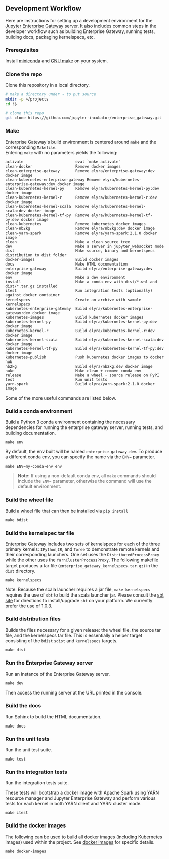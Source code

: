 ## Development Workflow

Here are instructions for setting up a development environment for the [Jupyter Enterprise Gateway](https://github.com/jupyter-incubator/enterprise_gateway) 
server. It also includes common steps in the developer workflow such as building Enterprise Gateway, 
running tests, building docs, packaging kernelspecs, etc.

### Prerequisites

Install [miniconda](https://conda.io/miniconda.html) and [GNU make](https://www.gnu.org/software/make/) on your system.

### Clone the repo

Clone this repository in a local directory.

```bash
# make a directory under ~ to put source
mkdir -p ~/projects
cd !$

# clone this repo
git clone https://github.com/jupyter-incubator/enterprise_gateway.git
```
### Make

Enterprise Gateway's build environment is centered around `make` and the corresponding `Makefile`.  
Entering `make` with no parameters yields the following:

```
activate                       eval `make activate`
clean-docker                   Remove docker images
clean-enterprise-gateway       Remove elyra/enterprise-gateway:dev docker image
clean-kubernetes-enterprise-gateway Remove elyra/kubernetes-enterprise-gateway:dev docker image
clean-kubernetes-kernel-py     Remove elyra/kubernetes-kernel-py:dev docker image
clean-kubernetes-kernel-r      Remove elyra/kubernetes-kernel-r:dev docker image
clean-kubernetes-kernel-scala  Remove elyra/kubernetes-kernel-scala:dev docker image
clean-kubernetes-kernel-tf-py  Remove elyra/kubernetes-kernel-tf-py:dev docker image
clean-kubernetes               Remove kubernetes docker images
clean-nb2kg                    Remove elyra/nb2kg:dev docker image
clean-yarn-spark               Remove elyra/yarn-spark:2.1.0 docker image
clean                          Make a clean source tree
dev                            Make a server in jupyter_websocket mode
dist                           Make source, binary and kernelspecs distribution to dist folder
docker-images                  Build docker images
docs                           Make HTML documentation
enterprise-gateway             Build elyra/enterprise-gateway:dev docker image
env                            Make a dev environment
install                        Make a conda env with dist/*.whl and dist/*.tar.gz installed
itest                          Run integration tests (optionally) against docker container
kernelspecs                    Create an archive with sample kernelspecs
kubernetes-enterprise-gateway  Build elyra/kubernetes-enterprise-gateway:dev docker image
kubernetes-images              Build kubernetes docker images
kubernetes-kernel-py           Build elyra/kubernetes-kernel-py:dev docker image
kubernetes-kernel-r            Build elyra/kubernetes-kernel-r:dev docker image
kubernetes-kernel-scala        Build elyra/kubernetes-kernel-scala:dev docker image
kubernetes-kernel-tf-py        Build elyra/kubernetes-kernel-tf-py:dev docker image
kubernetes-publish             Push kubernetes docker images to docker hub
nb2kg                          Build elyra/nb2kg:dev docker image
nuke                           Make clean + remove conda env
release                        Make a wheel + source release on PyPI
test                           Run unit tests
yarn-spark                     Build elyra/yarn-spark:2.1.0 docker image
```
Some of the more useful commands are listed below.

### Build a conda environment

Build a Python 3 conda environment containing the necessary dependencies for
running the enterprise gateway server, running tests, and building documentation.

```
make env
```

By default, the env built will be named `enterprise-gateway-dev`.  To produce a different conda env, 
you can specify the name via the `ENV=` parameter. 

```
make ENV=my-conda-env env
```

>**Note:** If using a non-default conda env, all `make` commands should include the `ENV=` parameter, 
otherwise the command will use the default environment.

### Build the wheel file

Build a wheel file that can then be installed via `pip install`

```
make bdist
```

### Build the kernelspec tar file

Enterprise Gateway includes two sets of kernelspecs for each of the three primary kernels: `IPython`,`IR`, 
and `Toree` to demonstrate remote kernels and their corresponding launchers.  One set uses the 
`DistributedProcessProxy` while the other uses  the `YarnClusterProcessProxy`. The following makefile 
target produces a tar file (`enterprise_gateway_kernelspecs.tar.gz`) in the `dist` directory. 

```
make kernelspecs
```

Note: Because the scala launcher requires a jar file, `make kernelspecs` requires the use of `sbt` to build the 
scala launcher jar. Please consult the [sbt site](http://www.scala-sbt.org/) for directions to 
install/upgrade `sbt` on your platform. We currently prefer the use of 1.0.3.


### Build distribution files

Builds the files necessary for a given release: the wheel file, the source tar file, and the kernelspecs tar
file.  This is essentially a helper target consisting of the `bdist` `sdist` and `kernelspecs` targets.

```
make dist
```

### Run the Enterprise Gateway server

Run an instance of the Enterprise Gateway server.

```
make dev
```

Then access the running server at the URL printed in the console.

### Build the docs

Run Sphinx to build the HTML documentation.

```
make docs
```

### Run the unit tests

Run the unit test suite.

```
make test
```

### Run the integration tests

Run the integration tests suite. 

These tests will bootstrap a docker image with Apache Spark using YARN resource manager and
Jupyter Enterprise Gateway and perform various tests for each kernel in both YARN client
and YARN cluster mode.

```
make itest
```

### Build the docker images

The following can be used to build all docker images (including Kubernetes images) 
used within the project.  See [docker images](docker.html) for specific details.

```
make docker-images
```